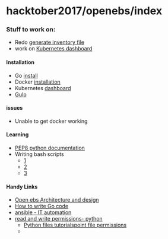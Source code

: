 # hacktober2017/openebs/index

### Stuff to work on:
- Redo [generate inventory file](https://github.com/openebs/openebs/blob/d6c7ae279f303a47b7a43ae4d37156af7f3b6d3e/e2e/ansible/roles/inventory/files/generate_inventory.py)
- work on [Kubernetes dashboard](https://kubernetes.io/docs/tasks/access-application-cluster/web-ui-dashboard/)


#### Installation
- Go [install](https://golang.org/doc/install)
- Docker [installation](https://docs.docker.com/get-started/#setup)
- Kubernetes [dashboard](https://github.com/kubernetes/dashboard/wiki/Getting-started)
- [Gulp](https://github.com/gulpjs/gulp/blob/master/docs/getting-started.md#install-the-gulp-command)


#### issues
- Unable to get docker working

#### Learning
- [PEP8 python documentation](https://www.python.org/dev/peps/pep-0008/#introduction)
- Writing bash scripts
	- [1](https://ryanstutorials.net/bash-scripting-tutorial/bash-script.php)
	- [2](http://matt.might.net/articles/bash-by-example/)
	- [3](https://www.panix.com/~elflord/unix/bash-tute.html)
	
#### Handy Links
- [Open ebs Architecture and design](https://github.com/openebs/openebs/blob/master/contribute/design/OpenEBS%20Architecture%20and%20Design.pdf)
- [How to write Go code](https://golang.org/doc/code.html)
- [ansible - IT automation](https://www.ansible.com)
- [read and write permissions- python](https://docs.python.org/2/tutorial/inputoutput.html)
	- [Python files tutorialspoint file permissions](https://www.tutorialspoint.com/python/python_files_io.htm)
	-
